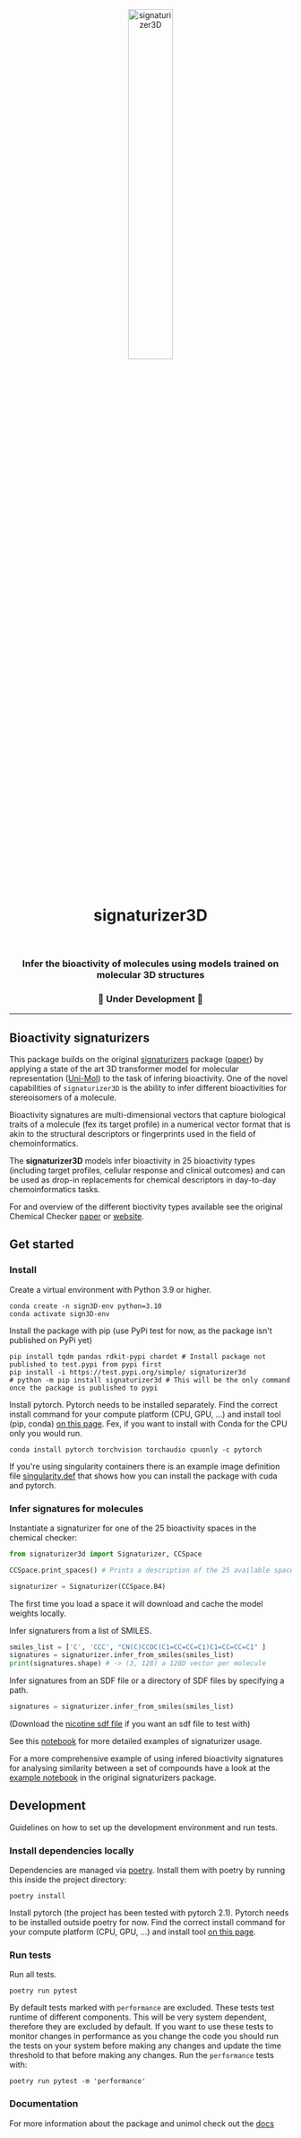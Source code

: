<div align="center">
    <img src="https://github.com/aksell/test-pytorch-modelhub/assets/22766894/e4e223f1-66d8-4a85-ad4e-6e5849917a2c" alt="signaturizer3D" width="40%"/>
    <center><h1>signaturizer3D</h1></center>
</div>

<br/>

<div align="center">
<h3>Infer the bioactivity of molecules using models trained on molecular 3D structures</h3>
<h3><strong>🚧 Under Development 🚧</strong></h3>
</div>


---
## Bioactivity signaturizers

This package builds on the original [signaturizers](https://gitlabsbnb.irbbarcelona.org/packages/signaturizer) package ([paper](https://www.nature.com/articles/s41467-021-24150-4)) by applying a state of the art 3D transformer model for molecular representation ([Uni-Mol](https://github.com/dptech-corp/Uni-Mol/tree/main/unimol)) to the task of infering bioactivity. One of the novel capabilities of `signaturizer3D` is the 
ability to infer different bioactivities for stereoisomers of a molecule.

Bioactivity signatures are multi-dimensional vectors that capture biological
traits of a molecule (fex its target profile) in a numerical vector
format that is akin to the structural descriptors or fingerprints used in the
field of chemoinformatics.

The **signaturizer3D** models infer bioactivity in 25 bioactivity types (including
target profiles, cellular response and clinical outcomes) and can be used as
drop-in replacements for chemical descriptors in day-to-day chemoinformatics
tasks.

For and overview of the different bioctivity types available see the original Chemical
 Checker [paper](https://www.nature.com/articles/s41587-020-0502-7) or [website](https://chemicalchecker.com/).
## Get started

### Install
Create a virtual environment with Python 3.9 or higher.
```shell
conda create -n sign3D-env python=3.10
conda activate sign3D-env
```
Install the package with pip (use PyPi test for now, as the package isn't published on PyPi yet)
```shell
pip install tqdm pandas rdkit-pypi chardet # Install package not published to test.pypi from pypi first
pip install -i https://test.pypi.org/simple/ signaturizer3d
# python -m pip install signaturizer3d # This will be the only command once the package is published to pypi
```
Install pytorch. Pytorch needs to be installed separately. Find the correct install
command for your compute platform (CPU, GPU, ...) and install tool (pip, conda) [on this page](https://pytorch.org/get-started/locally/).
Fex, if you want to install with Conda for the CPU only you would run.
```shell
conda install pytorch torchvision torchaudio cpuonly -c pytorch
```

If you're using singularity containers there is an example image definition file [singularity.def](https://gitlabsbnb.irbbarcelona.org/alenes/signaturizer3d/-/blob/main/singularity.def) that shows how you can install
the package with cuda and pytorch.
### Infer signatures for molecules
Instantiate a signaturizer for one of the 25 bioactivity spaces in the chemical checker:
```python
from signaturizer3d import Signaturizer, CCSpace

CCSpace.print_spaces() # Prints a description of the 25 available spaces

signaturizer = Signaturizer(CCSpace.B4)
```
The first time you load a space it will download and cache the model weights
locally.

Infer signaturers from a list of SMILES.
```python
smiles_list = ['C', 'CCC', "CN(C)CCOC(C1=CC=CC=C1)C1=CC=CC=C1" ]
signatures = signaturizer.infer_from_smiles(smiles_list)
print(signatures.shape) # -> (3, 128) a 128D vector per molecule
```

Infer signatures from an SDF file or a directory of SDF files by specifying a path.
```python
signatures = signaturizer.infer_from_smiles(smiles_list)
```
(Download the [nicotine sdf file](https://static.molinstincts.com/sdf_3d/nicotine-3D-structure-CT1000158073.sdf) if you want an sdf file to test with)

See this [notebook](https://gitlabsbnb.irbbarcelona.org/alenes/signaturizer3d/-/blob/main/notebooks/infer_signatures.ipynb) for more detailed examples of signaturizer usage.

For a more comprehensive example of using infered bioactivity signatures for analysing similarity between a set of compounds 
have a look at the [example notebook](https://gitlabsbnb.irbbarcelona.org/packages/signaturizer/-/blob/master/notebook/signaturizer.ipynb) in the original signaturizers package.

## Development
Guidelines on how to set up the development environment and run tests.

### Install dependencies locally
Dependencies are managed via [poetry](https://python-poetry.org/). Install them with poetry by running this inside
the project directory:
```shell
poetry install
```

Install pytorch (the project has been tested with pytorch 2.1). Pytorch needs to be installed outside poetry for now. Find the correct install
command for your compute platform (CPU, GPU, ...) and install tool [on this page](https://pytorch.org/get-started/locally/).

### Run tests
Run all tests.
```shell
poetry run pytest
```

By default tests marked with `performance` are excluded. These tests test runtime of different
components. This will be very system dependent, therefore they are excluded by default.
If you want to use these tests to monitor changes in performance as you change the code you
should run the tests on your system before making any changes and update the time threshold to
that before making any changes. 
Run the `performance` tests with:
```shell
poetry run pytest -m 'performance'
```

### Documentation
For more information about the package and unimol check out the [docs](docs/index.md)